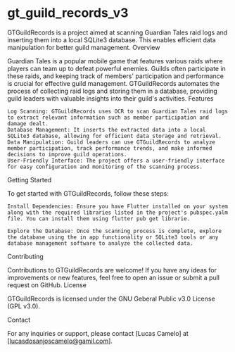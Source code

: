# gt_guild_records_v3

GTGuildRecords is a project aimed at scanning Guardian Tales raid logs and inserting them into a local SQLite3 database. This enables efficient data manipulation for better guild management.
Overview

Guardian Tales is a popular mobile game that features various raids where players can team up to defeat powerful enemies. Guilds often participate in these raids, and keeping track of members' participation and performance is crucial for effective guild management. GTGuildRecords automates the process of collecting raid logs and storing them in a database, providing guild leaders with valuable insights into their guild's activities.
Features

    Log Scanning: GTGuildRecords uses OCR to scan Guardian Tales raid logs to extract relevant information such as member participation and damage dealt.
    Database Management: It inserts the extracted data into a local SQLite3 database, allowing for efficient data storage and retrieval.
    Data Manipulation: Guild leaders can use GTGuildRecords to analyze member participation, track performance trends, and make informed decisions to improve guild operations.
    User-Friendly Interface: The project offers a user-friendly interface for easy configuration and monitoring of the scanning process.

Getting Started

To get started with GTGuildRecords, follow these steps:

    Install Dependencies: Ensure you have Flutter installed on your system along with the required libraries listed in the project's pubspec.yalm file. You can install them using flutter pub get librarie.

    Explore the Database: Once the scanning process is complete, explore the database using the in app functionality or SQLite3 tools or any database management software to analyze the collected data.

Contributing

Contributions to GTGuildRecords are welcome! If you have any ideas for improvements or new features, feel free to open an issue or submit a pull request on GitHub.
License

GTGuildRecords is licensed under the GNU Geberal Public v3.0 License (GPL v3.0).

Contact

For any inquiries or support, please contact [Lucas Camelo] at [lucasdosanjoscamelo@gamil.com].

